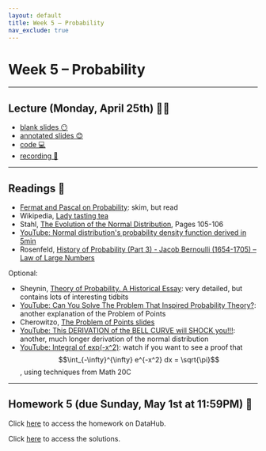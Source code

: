 ```yaml
---
layout: default
title: Week 5 – Probability
nav_exclude: true
---
```


<script src="https://cdn.mathjax.org/mathjax/latest/MathJax.js?config=TeX-AMS-MML_HTMLorMML" type="text/javascript"></script>

# Week 5 – Probability

---

## Lecture (Monday, April 25th) 👨‍🏫

- [blank slides 😶](../../slides/lec05.pdf)
- [annotated slides 😊](../../slides/lec05-annotated.pdf)
- [code 💻](http://datahub.ucsd.edu/user-redirect/git-sync?repo=https://github.com/dsc-courses/dsc90-2022-sp&subPath=lecture/lec05/lec05.ipynb)
- [recording 🎥](https://youtu.be/H28uLA11VJI)

---

## Readings 📖

- [Fermat and Pascal on Probability](https://www.york.ac.uk/depts/maths/histstat/pascal.pdf): skim, but read
- Wikipedia, [Lady tasting tea](https://en.wikipedia.org/wiki/Lady_tasting_tea)
- Stahl, [The Evolution of the Normal Distribution](https://www.maa.org/sites/default/files/pdf/upload_library/22/Allendoerfer/stahl96.pdf), Pages 105-106
- [YouTube: Normal distribution's probability density function derived in 5min](https://www.youtube.com/watch?v=ebewBjZmZTw)
- Rosenfeld, [History of Probability (Part 3) - Jacob Bernoulli (1654-1705) – Law of Large Numbers](https://higherlogicdownload.s3.amazonaws.com/AMSTAT/1484431b-3202-461e-b7e6-ebce10ca8bcd/UploadedImages/Classroom_Activities/HP_3_Jacob_Bernoulli_-_Law_of_Large_Numbers.pdf)

Optional:
- Sheynin, [Theory of Probability. A Historical Essay](https://arxiv.org/pdf/1802.09966.pdf): very detailed, but contains lots of interesting tidbits
- [YouTube: Can You Solve The Problem That Inspired Probability Theory?](https://www.youtube.com/watch?v=C_nV3cVNjog): another explanation of the Problem of Points
- Cherowitzo, [The Problem of Points slides](http://math.ucdenver.edu/~wcherowi/courses/history2/PrblmOfPoints.pdf)
- [YouTube: This DERIVATION of the BELL CURVE will SHOCK you!!!](https://www.youtube.com/watch?v=cTyPuZ9-JZ0): another, much longer derivation of the normal distribution
- [YouTube: Integral of exp(-x^2)](https://www.youtube.com/watch?v=fWOGfzC3IeY): watch if you want to see a proof that $$\int_{-\infty}^{\infty} e^{-x^2} dx = \sqrt{\pi}$$, using techniques from Math 20C

---

## Homework 5 (due Sunday, May 1st at 11:59PM) 📝

Click [here](http://datahub.ucsd.edu/user-redirect/git-sync?repo=https://github.com/dsc-courses/dsc90-2022-sp&subPath=homework/hw05/hw05-student.ipynb) to access the homework on DataHub.

Click [here](http://datahub.ucsd.edu/user-redirect/git-sync?repo=https://github.com/dsc-courses/dsc90-2022-sp&subPath=homework/hw05/hw05-solution.ipynb) to access the solutions.